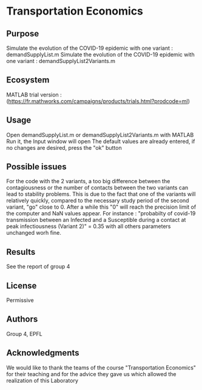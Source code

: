 # Transportation Economics

## Purpose
Simulate the evolution of the COVID-19 epidemic with one variant : demandSupplyList.m
Simulate the evolution of the COVID-19 epidemic with one variant : demandSupplyList2Variants.m


## Ecosystem
MATLAB trial version : (https://fr.mathworks.com/campaigns/products/trials.html?prodcode=ml)

## Usage
Open demandSupplyList.m or demandSupplyList2Variants.m with MATLAB
Run it, the Input window will open
The default values are already entered, if no changes are desired, press the "ok" button

## Possible issues
For the code with the 2 variants, a too big difference between the contagiousness or the number of contacts between the two variants can lead to stability problems. This is due to the fact that one of the variants will relatively quickly, compared to the necessary study period of the second variant, "go" close to 0. After a while this "0" will reach the precision limit of the computer and NaN values appear.
For instance : "probabilty of covid-19 transmission between an Infected and a Susceptible during a contact at peak infectiousness (Variant 2)" = 0.35 with all others parameters unchanged worh fine. 

## Results
See the report of group 4

## License
Permissive

## Authors
Group 4, EPFL

## Acknowledgments
We would like to thank the teams of the course "Transportation Economics" for their teaching and for the advice they gave us which allowed the realization of this Laboratory
